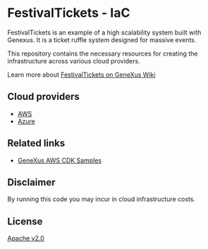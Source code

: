 # FestivalTickets - IaC
FestivalTickets is an example of a high scalability system built with Genexus. It is a ticket ruffle system designed for massive events.

This repository contains the necessary resources for creating the infrastructure across various cloud providers.

Learn more about [FestivalTickets on GeneXus Wiki](https://wiki.genexus.com/commwiki/servlet/wiki?51266,KB%3AFestivalTickets+-+High+Scalability+Sample)

## Cloud providers
* [AWS](AWS/README.md)
* [Azure](Azure/README.md)

## Related links
* [GeneXus AWS CDK Samples](https://github.com/genexuslabs/gx-aws-cdk-samples)

## Disclaimer
By running this code you may incur in cloud infrastructure costs.

## License
[Apache v2.0](LICENSE)